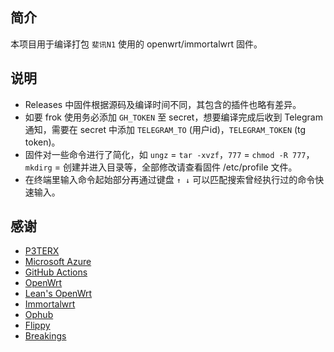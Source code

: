 ## 简介

本项目用于编译打包 `斐讯N1` 使用的 openwrt/immortalwrt 固件。

## 说明

- Releases 中固件根据源码及编译时间不同，其包含的插件也略有差异。
- 如要 frok 使用务必添加 `GH_TOKEN` 至 secret，想要编译完成后收到 Telegram 通知，需要在 secret 中添加 `TELEGRAM_TO` (用户id)，`TELEGRAM_TOKEN` (tg token)。
- 固件对一些命令进行了简化，如 `ungz` = `tar -xvzf`，`777` = `chmod -R 777`，`mkdirg` = 创建并进入目录等，全部修改请查看固件 /etc/profile 文件。
- 在终端里输入命令起始部分再通过键盘 `↑ ↓` 可以匹配搜索曾经执行过的命令快速输入。

## 感谢

- [P3TERX](https://p3terx.com)
- [Microsoft Azure](https://azure.microsoft.com)
- [GitHub Actions](https://github.com/features/actions)
- [OpenWrt](https://github.com/openwrt/openwrt)
- [Lean's OpenWrt](https://github.com/coolsnowwolf/lede)
- [Immortalwrt](https://github.com/immortalwrt/immortalwrt)
- [Ophub](https://github.com/ophub)
- [Flippy](https://github.com/unifreq)
- [Breakings](https://github.com/breakings)
